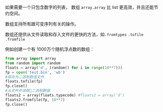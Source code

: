 如果需要一个只包含数字的列表， 数组 `array.array` 比 list 更高效，并且还能节约空间。

数组支持所有跟可变序列有关的操作。

数组还提供从文件读取和存入文件的更快的方法，如`.fromtypes` `.tofile` `.fromfile`

例如创建一个有 1000万个随机浮点数的数组：
```python
from array import array
from random import random
floats = array('d', (random() for i in range(10**7)))
fp = open('test.bin', 'wb')
#保存为二进制数值文件
floats.tofile(fp)
fp.close()
#从文件中读取二进制数据
floats2 = array(floats.typecode) #floats2 = array('d')
floats2.fromfile(fp, 10**7)
fp.close()

```